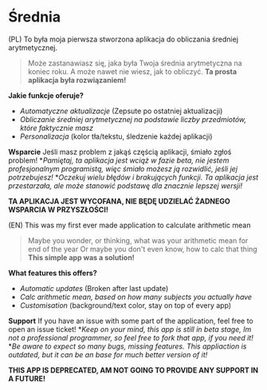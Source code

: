 # Średnia

(PL)
To była moja pierwsza stworzona aplikacja do obliczania średniej arytmetycznej.
> Może zastanawiasz się, jaka była Twoja średnia arytmetyczna na koniec roku.
> A może nawet nie wiesz, jak to obliczyć.
**Ta prosta aplikacja była rozwiązaniem!**

**Jakie funkcje oferuje?**
- *Automatyczne aktualizacje* (Zepsute po ostatniej aktualizacji)
- *Obliczanie średniej arytmetycznej na podstawie liczby przedmiotów, które faktycznie masz*
- *Personalizacja* (kolor tła/tekstu, śledzenie każdej aplikacji)

**Wsparcie**
Jeśli masz problem z jakąś częścią aplikacji, śmiało zgłoś problem!
**Pamiętaj, ta aplikacja jest wciąż w fazie beta, nie jestem profesjonalnym programistą, więc śmiało możesz ją rozwidlić, jeśli jej potrzebujesz!*
**Oczekuj wielu błędów i brakujących funkcji. Ta aplikacja jest przestarzała, ale może stanowić podstawę dla znacznie lepszej wersji!*

**TA APLIKACJA JEST WYCOFANA, NIE BĘDĘ UDZIELAĆ ŻADNEGO WSPARCIA W PRZYSZŁOŚCI!**

(EN)
This was my first ever made application to calculate arithmetic mean
> Maybe you wonder, or thinking, what was your arithmetic mean for end of the year
> Or maybe you don't even know, how to calc that thing
**This simple app was a solution!**

**What features this offers?**
- *Automatic updates* (Broken after last update)
- *Calc arithmetic mean, based on how many subjects you actually have*
- *Customisation* (background/text color, stay on top of every app)

**Support**
If you have an issue with some part of the application, feel free to open an issue ticket!
**Keep on your mind, this app is still in beta stage, Im not a professional programmer, so feel free to fork that app, if you need it!*
**Be aware to expect so many bugs, missing features. This appliaction is outdated, but it can be an base for much better version of it!*

**THIS APP IS DEPRECATED, AM NOT GOING TO PROVIDE ANY SUPPORT IN A FUTURE!**
